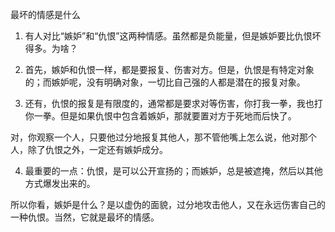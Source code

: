 最坏的情感是什么

1. 有人对比“嫉妒”和“仇恨”这两种情感。虽然都是负能量，但是嫉妒要比仇恨坏得多。为啥？


2. 首先，嫉妒和仇恨一样，都是要报复、伤害对方。但是，仇恨是有特定对象的；而嫉妒呢，没有明确对象，一切比自己强的人都是潜在的报复对象。


3. 还有，仇恨的报复是有限度的，通常都是要求对等伤害，你打我一拳，我也打你一拳。但是如果仇恨中包含着嫉妒，那就要置对方于死地而后快了。

对，你观察一个人，只要他过分地报复其他人，那不管他嘴上怎么说，他对那个人，除了仇恨之外，一定还有嫉妒成分。


4. 最重要的一点：仇恨，是可以公开宣扬的；而嫉妒，总是被遮掩，然后以其他方式爆发出来的。

所以你看，嫉妒是什么？是以虚伪的面貌，过分地攻击他人，又在永远伤害自己的一种仇恨。当然，它就是最坏的情感。